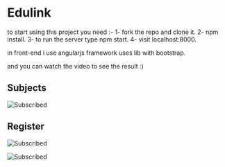 # Edulink


to start using this project you need :- 
1- fork the repo and clone it. 
2- npm install. 
3- to run the server type npm start. 
4- visit localhost:8000.

in front-end i use angularjs framework uses lib with bootstrap.

and you can watch the video to see the result :)

## Subjects
![Subscribed](https://media.giphy.com/media/3ov9jZFsnKQC5nFxHa/giphy.gif "Subscribed")
## Register
![Subscribed](https://media.giphy.com/media/3ov9k3MvXiwo7hQQaQ/giphy.gif "Subscribed")

![Subscribed](https://media.giphy.com/media/xUPGcDqX2XPsE8HBjG/giphy.gif "Subscribed")
